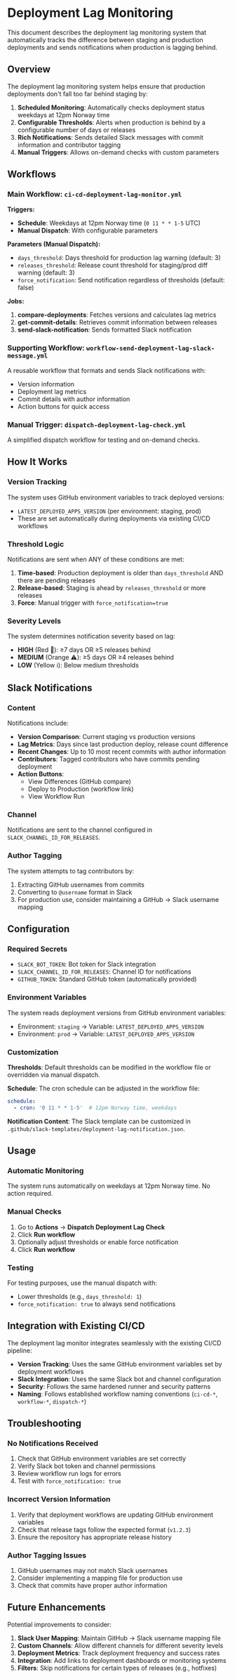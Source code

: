 # Deployment Lag Monitoring

This document describes the deployment lag monitoring system that automatically tracks the difference between staging and production deployments and sends notifications when production is lagging behind.

## Overview

The deployment lag monitoring system helps ensure that production deployments don't fall too far behind staging by:

1. **Scheduled Monitoring**: Automatically checks deployment status weekdays at 12pm Norway time
2. **Configurable Thresholds**: Alerts when production is behind by a configurable number of days or releases
3. **Rich Notifications**: Sends detailed Slack messages with commit information and contributor tagging
4. **Manual Triggers**: Allows on-demand checks with custom parameters

## Workflows

### Main Workflow: `ci-cd-deployment-lag-monitor.yml`

**Triggers:**
- **Schedule**: Weekdays at 12pm Norway time (`0 11 * * 1-5` UTC)
- **Manual Dispatch**: With configurable parameters

**Parameters (Manual Dispatch):**
- `days_threshold`: Days threshold for production lag warning (default: 3)
- `releases_threshold`: Release count threshold for staging/prod diff warning (default: 3)
- `force_notification`: Send notification regardless of thresholds (default: false)

**Jobs:**
1. **compare-deployments**: Fetches versions and calculates lag metrics
2. **get-commit-details**: Retrieves commit information between releases
3. **send-slack-notification**: Sends formatted Slack notification

### Supporting Workflow: `workflow-send-deployment-lag-slack-message.yml`

A reusable workflow that formats and sends Slack notifications with:
- Version information
- Deployment lag metrics
- Commit details with author information
- Action buttons for quick access

### Manual Trigger: `dispatch-deployment-lag-check.yml`

A simplified dispatch workflow for testing and on-demand checks.

## How It Works

### Version Tracking

The system uses GitHub environment variables to track deployed versions:
- `LATEST_DEPLOYED_APPS_VERSION` (per environment: staging, prod)
- These are set automatically during deployments via existing CI/CD workflows

### Threshold Logic

Notifications are sent when ANY of these conditions are met:
1. **Time-based**: Production deployment is older than `days_threshold` AND there are pending releases
2. **Release-based**: Staging is ahead by `releases_threshold` or more releases
3. **Force**: Manual trigger with `force_notification=true`

### Severity Levels

The system determines notification severity based on lag:
- **HIGH** (Red 🚨): ≥7 days OR ≥5 releases behind
- **MEDIUM** (Orange ⚠️): ≥5 days OR ≥4 releases behind  
- **LOW** (Yellow ℹ️): Below medium thresholds

## Slack Notifications

### Content

Notifications include:
- **Version Comparison**: Current staging vs production versions
- **Lag Metrics**: Days since last production deploy, release count difference
- **Recent Changes**: Up to 10 most recent commits with author information
- **Contributors**: Tagged contributors who have commits pending deployment
- **Action Buttons**: 
  - View Differences (GitHub compare)
  - Deploy to Production (workflow link)
  - View Workflow Run

### Channel

Notifications are sent to the channel configured in `SLACK_CHANNEL_ID_FOR_RELEASES`.

### Author Tagging

The system attempts to tag contributors by:
1. Extracting GitHub usernames from commits
2. Converting to `@username` format in Slack
3. For production use, consider maintaining a GitHub → Slack username mapping

## Configuration

### Required Secrets

- `SLACK_BOT_TOKEN`: Bot token for Slack integration
- `SLACK_CHANNEL_ID_FOR_RELEASES`: Channel ID for notifications
- `GITHUB_TOKEN`: Standard GitHub token (automatically provided)

### Environment Variables

The system reads deployment versions from GitHub environment variables:
- Environment: `staging` → Variable: `LATEST_DEPLOYED_APPS_VERSION`
- Environment: `prod` → Variable: `LATEST_DEPLOYED_APPS_VERSION`

### Customization

**Thresholds**: Default thresholds can be modified in the workflow file or overridden via manual dispatch.

**Schedule**: The cron schedule can be adjusted in the workflow file:
```yaml
schedule:
  - cron: '0 11 * * 1-5'  # 12pm Norway time, weekdays
```

**Notification Content**: The Slack template can be customized in `.github/slack-templates/deployment-lag-notification.json`.

## Usage

### Automatic Monitoring

The system runs automatically on weekdays at 12pm Norway time. No action required.

### Manual Checks

1. Go to **Actions** → **Dispatch Deployment Lag Check**
2. Click **Run workflow**
3. Optionally adjust thresholds or enable force notification
4. Click **Run workflow**

### Testing

For testing purposes, use the manual dispatch with:
- Lower thresholds (e.g., `days_threshold: 1`)
- `force_notification: true` to always send notifications

## Integration with Existing CI/CD

The deployment lag monitor integrates seamlessly with the existing CI/CD pipeline:

- **Version Tracking**: Uses the same GitHub environment variables set by deployment workflows
- **Slack Integration**: Uses the same Slack bot and channel configuration
- **Security**: Follows the same hardened runner and security patterns
- **Naming**: Follows established workflow naming conventions (`ci-cd-*`, `workflow-*`, `dispatch-*`)

## Troubleshooting

### No Notifications Received

1. Check that GitHub environment variables are set correctly
2. Verify Slack bot token and channel permissions
3. Review workflow run logs for errors
4. Test with `force_notification: true`

### Incorrect Version Information

1. Verify that deployment workflows are updating GitHub environment variables
2. Check that release tags follow the expected format (`v1.2.3`)
3. Ensure the repository has appropriate release history

### Author Tagging Issues

1. GitHub usernames may not match Slack usernames
2. Consider implementing a mapping file for production use
3. Check that commits have proper author information

## Future Enhancements

Potential improvements to consider:
1. **Slack User Mapping**: Maintain GitHub → Slack username mapping file
2. **Custom Channels**: Allow different channels for different severity levels
3. **Deployment Metrics**: Track deployment frequency and success rates
4. **Integration**: Add links to deployment dashboards or monitoring systems
5. **Filters**: Skip notifications for certain types of releases (e.g., hotfixes)

